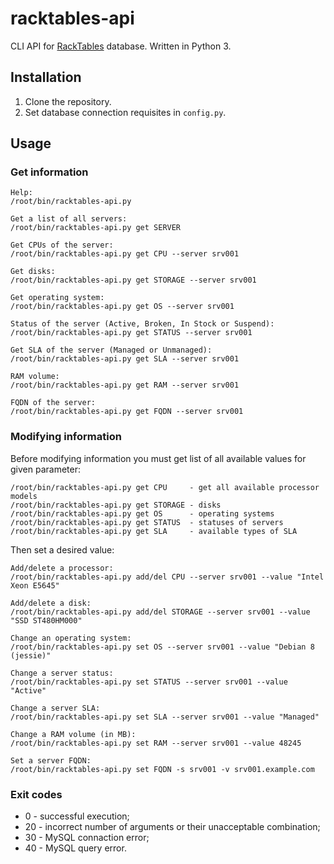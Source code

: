 # racktables-api

CLI API for [RackTables](https://www.racktables.org/) database. Written in Python 3.

## Installation

1. Clone the repository.
2. Set database connection requisites in `config.py`.

## Usage

### Get information

```
Help:
/root/bin/racktables-api.py

Get a list of all servers:
/root/bin/racktables-api.py get SERVER

Get CPUs of the server:
/root/bin/racktables-api.py get CPU --server srv001

Get disks:
/root/bin/racktables-api.py get STORAGE --server srv001

Get operating system:
/root/bin/racktables-api.py get OS --server srv001

Status of the server (Active, Broken, In Stock or Suspend):
/root/bin/racktables-api.py get STATUS --server srv001

Get SLA of the server (Managed or Unmanaged):
/root/bin/racktables-api.py get SLA --server srv001

RAM volume:
/root/bin/racktables-api.py get RAM --server srv001

FQDN of the server:
/root/bin/racktables-api.py get FQDN --server srv001
```

### Modifying information

Before modifying information you must get list of all available values for given parameter:

```
/root/bin/racktables-api.py get CPU     - get all available processor models
/root/bin/racktables-api.py get STORAGE - disks
/root/bin/racktables-api.py get OS      - operating systems
/root/bin/racktables-api.py get STATUS  - statuses of servers
/root/bin/racktables-api.py get SLA     - available types of SLA
```

Then set a desired value:

```
Add/delete a processor:
/root/bin/racktables-api.py add/del CPU --server srv001 --value "Intel Xeon E5645"

Add/delete a disk:
/root/bin/racktables-api.py add/del STORAGE --server srv001 --value "SSD ST480HM000"

Change an operating system:
/root/bin/racktables-api.py set OS --server srv001 --value "Debian 8 (jessie)"

Change a server status:
/root/bin/racktables-api.py set STATUS --server srv001 --value "Active"

Change a server SLA:
/root/bin/racktables-api.py set SLA --server srv001 --value "Managed"

Change a RAM volume (in MB):
/root/bin/racktables-api.py set RAM --server srv001 --value 48245

Set a server FQDN:
/root/bin/racktables-api.py set FQDN -s srv001 -v srv001.example.com
```

### Exit codes

* 0 - successful execution;
* 20 - incorrect number of arguments or their unacceptable combination;
* 30 - MySQL connaction error;
* 40 - MySQL query error.
